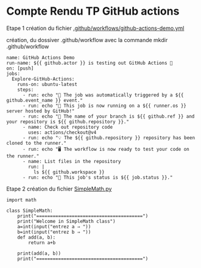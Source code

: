 # Compte Rendu TP GitHub actions

Etape 1 création du fichier [.github/workflows/github-actions-demo.yml](https://github.com/entrezunfredici/TP_GitActions/commit/77fe5818eaf456cdc6d27fd68ebd49121998493d#diff-9d37a6e95879cee8b9d03b296b3b32a3571b3846ada7430ff07df53d88a1e9e2 ".github/workflows/github-actions-demo.yml")

création, du dossiver .github/workflow avec la commande mkdir .github/workflow

```
name: GitHub Actions Demo
run-name: ${{ github.actor }} is testing out GitHub Actions 🚀
on: [push]
jobs:
  Explore-GitHub-Actions:
    runs-on: ubuntu-latest
    steps:
      - run: echo "🎉 The job was automatically triggered by a ${{ github.event_name }} event."
      - run: echo "🐧 This job is now running on a ${{ runner.os }} server hosted by GitHub!"
      - run: echo "🔎 The name of your branch is ${{ github.ref }} and your repository is ${{ github.repository }}."
      - name: Check out repository code
        uses: actions/checkout@v4
      - run: echo "💡 The ${{ github.repository }} repository has been cloned to the runner."
      - run: echo "🖥️ The workflow is now ready to test your code on the runner."
      - name: List files in the repository
        run: |
          ls ${{ github.workspace }}
      - run: echo "🍏 This job's status is ${{ job.status }}."
```

Etape 2 création du fichier [SimpleMath.py](https://github.com/entrezunfredici/TP_GitActions/commit/56a3abd9b3378c6cc786318443344146c7953c50#diff-71ade97337ef5a4622ada8feb0cb9ff1b1cc8a009c14a5d5f0aeb46193d9a838 "SimpleMath.py")

```
import math

class SimpleMath:
    print("=======================================")
    print("Welcome in SimpleMath class")
    a=int(input("entrez a ⇒ "))
    b=int(input("entrez b ⇒ "))
    def add(a, b):
        return a+b

    print(add(a, b))
    print("=======================================")
```
